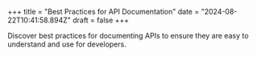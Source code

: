 +++
title = "Best Practices for API Documentation"
date = "2024-08-22T10:41:58.894Z"
draft = false
+++

  Discover best practices for documenting APIs to ensure they are easy to understand and use for developers.
        